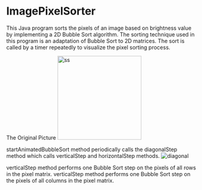 # ImagePixelSorter
This Java program sorts the pixels of an image based on brightness value by implementing a 2D Bubble Sort algorithm. The sorting technique used in this program is an adaptation of Bubble Sort to 2D matrices. The sort is called by a timer repeatedly to visualize the pixel sorting process.

The Original Picture
<img width="221" alt="ss" src="https://github.com/ph7oeuf/Image-Pixel-Sorter/assets/77412814/2dc38214-7e10-4aa9-a591-2bebde4a1c4c">

startAnimatedBubbleSort method periodically calls the diagonalStep method which calls verticalStep and horizontalStep methods.
![diagonal](https://github.com/ph7oeuf/Image-Pixel-Sorter/assets/77412814/cbe9ba68-b4a7-450b-b255-5a18f8d737f1)

verticalStep method performs one Bubble Sort step on the pixels of all rows in the pixel matrix.
verticalStep method performs one Bubble Sort step on the pixels of all columns in the pixel matrix.
